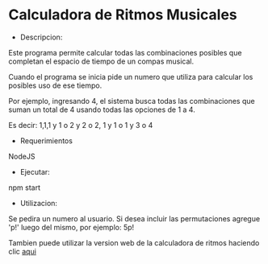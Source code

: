 # Calculadora de Ritmos Musicales

* Descripcion:

Este programa permite calcular todas las combinaciones posibles que completan el espacio de tiempo de un compas musical.

Cuando el programa se inicia pide un numero que utiliza para calcular los posibles uso de ese tiempo.

Por ejemplo, ingresando 4, el sistema busca todas las combinaciones que suman un total de 4 usando todas las opciones de 1 a 4.

Es decir: 1,1,1 y 1 o 2 y 2 o 2, 1 y 1 o 1 y 3 o 4

* Requerimientos 

NodeJS

* Ejecutar:

npm start

* Utilizacion:

Se pedira un numero al usuario. Si desea incluir las permutaciones agregue 'p!' luego del mismo, por ejemplo: 5p!

Tambien puede utilizar la version web de la calculadora de ritmos haciendo clic <a href="https://mnofresno.github.io/calculadora-ritmos/web">aqui</a>
